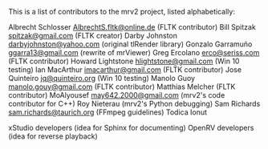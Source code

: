 This is a list of contributors to the mrv2 project, listed alphabetically:

Albrecht Schlosser <AlbrechtS.fltk@online.de> (FLTK contributor)
Bill Spitzak <spitzak@gmail.com>         (FLTK creator)
Darby Johnston <darbyjohnston@yahoo.com> (original tlRender library) 
Gonzalo Garramuño <ggarra13@gmail.com>   (rewrite of mrViewer)
Greg Ercolano <erco@seriss.com>           (FLTK contributor)
Howard Lightstone <hlightstone@gmail.com> (Win 10 testing)
Ian MacArthur <imacarthur@gmail.com>      (FLTK contributor)
Jose Quinteiro <jq@quinteiro.org>         (Win 10 testing)
Manolo Guoy <manolo.gouy@gmail.com>       (FLTK contributor)
Matthias Melcher                          (FLTK contributor)
MoAlyousef <may642.2000@gmail.com>        (mrv2's code contributor for C++)
Roy Nieterau                              (mrv2's Python debugging)
Sam Richards <sam.richards@taurich.org>   (FFmpeg guidelines)
Todica Ionut

xStudio developers                        (idea for Sphinx for documenting)
OpenRV  developers                        (idea for reverse playback)
